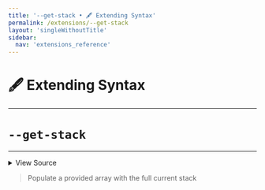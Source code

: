 ```yaml
---
title: '--get-stack • 🖋️ Extending Syntax'
permalink: /extensions/--get-stack
layout: 'singleWithoutTitle'
sidebar:
  nav: 'extensions_reference'
---
```


# 🖋️ Extending Syntax

---

# `--get-stack`

---



<details>
  <summary>View Source</summary>

{% highlight sh %}

[ $# -eq 0 ] && { echo "!command [Extension Error]: requires name of an array variable to populate with the stack items" >&2; return 1; }

if [ -z "$BASH_PRE_43" ]
then
  local array
  typeset -n array="$1"
  local stackItem=''
  for stackItem in "${SHELLPEN_SOURCE_CONTEXT[@]}"
  do
    array+=("$stackItem")
  done
else
  eval "
    local stackItem=''
    for stackItem in \"\${__SHELLPEN_CONTEXT_$SHELLPEN_SOURCE_ID[@]}\"
    do
      $1+=(\"\$stackItem\")
    done
  "
fi
{% endhighlight %}

</details>



> Populate a provided array with the full current stack







